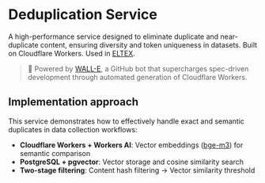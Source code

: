 # Deduplication Service
A high-performance service designed to eliminate duplicate and near-duplicate content, ensuring diversity and token uniqueness in datasets. Built on Cloudflare Workers. Used in [ELTEX](https://github.com/Kseymur/eltex-sheets-addon). 
> 🤖 Powered by [WALL-E](https://github.com/1712n/wall-e), a GitHub bot that supercharges spec-driven development through automated generation of Cloudflare Workers. 

## Implementation approach

This service demonstrates how to effectively handle exact and semantic duplicates in data collection workflows:
- **Cloudflare Workers + Workers AI**: Vector embeddings ([bge-m3](https://developers.cloudflare.com/workers-ai/models/bge-m3/)) for semantic comparison
- **PostgreSQL + pgvector**: Vector storage and cosine similarity search
- **Two-stage filtering**: Content hash filtering → Vector similarity threshold
